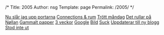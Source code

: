 /*
 Title: 2005
 Author: nsg
 Template: page
 Permalink: /2005/
*/

[Nu slår jag upp portarna](/2005/09/04/nu-slar-jag-upp-portarna)
[Connections &#038; rum](/2005/09/05/connections-rum)
[Trött måndag](/2005/09/05/trott-mandag)
[Det rullar på](/2005/09/08/det-rullar-pa)
[Nøllan](/2005/09/10/n%c3%b8llan)
[Gammalt papper](/2005/09/13/gammalt-papper)
[3 veckor](/2005/10/05/3-veckor)
[Google](/2005/10/11/google)
[Bild](/2005/10/31/bild)
[Suck](/2005/11/07/suck)
[Uppdaterar till ny blogg](/2005/11/07/uppdaterar-till-ny-blogg)
[Stod inte ut](/2005/11/08/stod-inte-ut)
